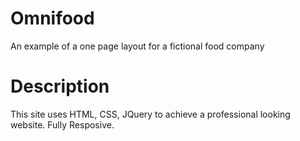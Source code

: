 # Omnifood
 An example of a one page layout for a fictional food company

 # Description

 This site uses HTML, CSS, JQuery to achieve a professional looking website.
 Fully Resposive.
